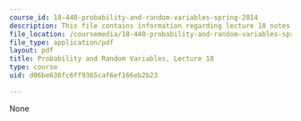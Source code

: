 ```yaml
---
course_id: 18-440-probability-and-random-variables-spring-2014
description: This file contains information regarding lecture 18 notes.
file_location: /coursemedia/18-440-probability-and-random-variables-spring-2014/d06be636fc6ff9365caf6ef166eb2b23_MIT18_440S14_Lecture18.pdf
file_type: application/pdf
layout: pdf
title: Probability and Random Variables, Lecture 18
type: course
uid: d06be636fc6ff9365caf6ef166eb2b23

---
```

None